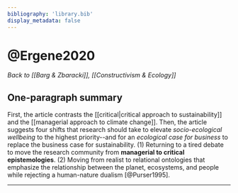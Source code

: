 ```yaml
---
bibliography: 'library.bib'
display_metadata: false
---
```


# @Ergene2020

_Back to [[Barg & Zbaracki]], [[Constructivism & Ecology]]_

## One-paragraph summary

First, the article contrasts the [[critical|critical approach to sustainability]] and the [[managerial approach to climate change]]. Then, the article suggests four shifts that research should take to elevate _socio-ecological wellbeing_ to the highest priority--and for an _ecological case for business_ to replace the business case for sustainability. (1) Returning to a tired debate to move the research community from **managerial to critical epistemologies**. (2) Moving from realist to relational ontologies that emphasize the relationship between the planet, ecosystems, and people while rejecting a human-nature dualism [@Purser1995].

---